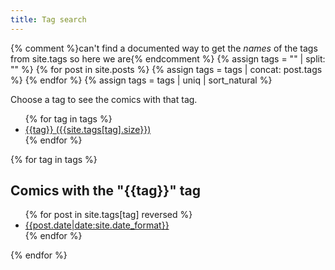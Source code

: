```yaml
---
title: Tag search
---
```

{% comment %}can't find a documented way to get the *names* of the tags from site.tags so here we are{% endcomment %}
{% assign tags = "" | split: "" %}
{% for post in site.posts %}
{% assign tags = tags | concat: post.tags %}
{% endfor %}
{% assign tags = tags | uniq | sort_natural %}

<nav>
Choose a tag to see the comics with that tag.<br>
<ul>
{% for tag in tags %}
<li><a href="#{{tag | xml_escape}}">{{tag}} ({{site.tags[tag].size}})</a></li>
{% endfor %}
</ul>
</nav>
{% for tag in tags %}
<div id="{{tag | xml_escape}}" class="shos">
<h2>Comics with the "{{tag}}" tag</h2>
<ul>
{% for post in site.tags[tag] reversed %}
<li><a href="{{post.url|relative_url}}">{{post.date|date:site.date_format}}</a></li>
{% endfor %}
</ul>
</div>
{% endfor %}
